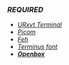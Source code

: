 ### _REQUIRED_
- _[URxvt Terminal](https://wiki.archlinux.org/title/rxvt-unicode)_
- _[Picom](https://github.com/ibhagwan/picom-ibhagwan-git])_
- _[Feh](https://feh.finalrewind.org/)_
- _[Terminus font](https://aur.archlinux.org/packages/terminus-font-ttf/)_
- _**[Openbox](http://openbox.org/wiki/Main_Page)**_
